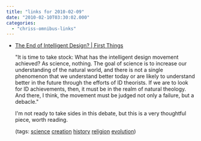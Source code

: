 ```yaml
---
title: "links for 2010-02-09"
date: "2010-02-10T03:30:02.000"
categories: 
  - "chriss-omnibus-links"
---
```


- [The End of Intelligent Design? | First Things](http://www.firstthings.com/onthesquare/2010/02/the-end-of-intelligent-design)
    
    "It is time to take stock: What has the intelligent design movement achieved? As science, nothing. The goal of science is to increase our understanding of the natural world, and there is not a single phenomenon that we understand better today or are likely to understand better in the future through the efforts of ID theorists. If we are to look for ID achievements, then, it must be in the realm of natural theology. And there, I think, the movement must be judged not only a failure, but a debacle."
    
    I'm not ready to take sides in this debate, but this is a very thoughtful piece, worth reading.
    
    (tags: [science](http://delicious.com/hubbsc/science) [creation](http://delicious.com/hubbsc/creation) [history](http://delicious.com/hubbsc/history) [religion](http://delicious.com/hubbsc/religion) [evolution](http://delicious.com/hubbsc/evolution))
